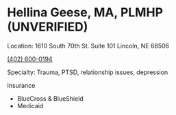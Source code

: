 # Hellina Geese, MA, PLMHP (UNVERIFIED)

Location: 1610 South 70th St. Suite 101 Lincoln, NE 68506 

[(402) 600-0194](tel:4026000194)

Specialty: Trauma, PTSD, relationship issues, depression

Insurance 
   - BlueCross & BlueShield 
   - Medicaid
